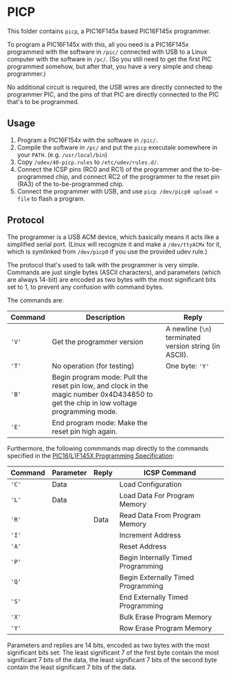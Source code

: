 PICP
====

This folder contains `picp`, a PIC16F145x based PIC16F145x programmer.

To program a PIC16F145x with this, all you need is a PIC16F145x programmed
with the software in `/pic/` connected with USB to a Linux computer with the
software in `/pc/`. (So you still need to get the first PIC programmed
somehow, but after that, you have a very simple and cheap programmer.)

No additional circuit is required, the USB wires are directly connected to the
programmer PIC, and the pins of that PIC are directly connected to the PIC
that's to be programmed.

Usage
-----

1. Program a PIC16F154x with the software in `/pic/`.
2. Compile the software in `/pc/` and put the `picp` executale somewhere in your `PATH`. (e.g. `/usr/local/bin`)
3. Copy `/udev/40-picp.rules` to `/etc/udev/rules.d/`.
4. Connect the ICSP pins (RC0 and RC1) of the programmer and the
   to-be-programmed chip, and connect RC2 of the programmer to the reset pin
   (RA3) of the to-be-programmed chip.
5. Connect the programmer with USB, and use `picp /dev/picp0 upload < file` to
   flash a program.

Protocol
--------

The programmer is a USB ACM device, which basically means it acts like a
simplified serial port. (Linux will recognize it and make a `/dev/ttyACMx` for it,
which is symlinked from `/dev/picp0` if you use the provided udev rule.)

The protocol that's used to talk with the programmer is very simple.
Commands are just single bytes (ASCII characters),
and parameters (which are always 14-bit) are encoded as two bytes with the most
significant bits set to 1, to prevent any confusion with command bytes.

The commands are:

| Command | Description | Reply
|---------|-------------|-------
| `'V'`   | Get the programmer version | A newline (`\n`) terminated version string (in ASCII).
| `'T'`   | No operation (for testing) | One byte: `'Y'`
| `'B'`   | Begin program mode: Pull the reset pin low, and clock in the magic number 0x4D434850 to get the chip in low voltage programming mode.
| `'E'`   | End program mode: Make the reset pin high again.

Furthermore, the following commmands map directly to the commands specified in the
[PIC16(L)F145X Programming Specification](http://ww1.microchip.com/downloads/en/DeviceDoc/41620C.pdf):

| Command | Parameter | Reply | ICSP Command
|---------|-----------|-------|--------------
| `'C'`   | Data      |       | Load Configuration
| `'L'`   | Data      |       | Load Data For Program Memory
| `'R'`   |           | Data  | Read Data From Program Memory
| `'I'`   |           |       | Increment Address
| `'A'`   |           |       | Reset Address
| `'P'`   |           |       | Begin Internally Timed Programming
| `'Q'`   |           |       | Begin Externally Timed Programming
| `'S'`   |           |       | End Externally Timed Programming
| `'X'`   |           |       | Bulk Erase Program Memory
| `'Y'`   |           |       | Row Erase Program Memory

Parameters and replies are 14 bits, encoded as two bytes with the most significant bits set:
The least significant 7 of the first byte contain the most significant 7 bits of the data,
the least significant 7 bits of the second byte contain the least significant 7 bits of the data.

